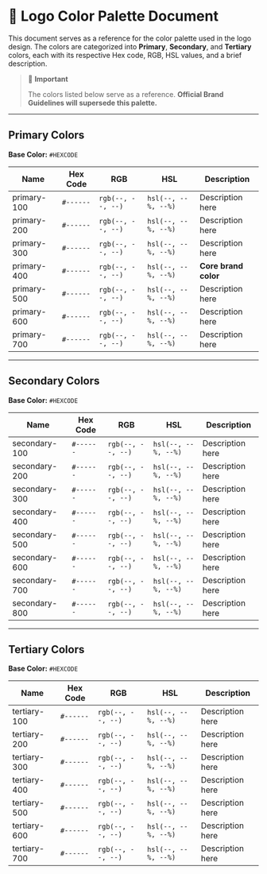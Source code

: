 # 🎨 Logo Color Palette Document

This document serves as a reference for the color palette used in the logo design. The colors are categorized into **Primary**, **Secondary**, and **Tertiary** colors, each with its respective Hex code, RGB, HSL values, and a brief description.

> 📌 **Important**
>  
> The colors listed below serve as a reference. **Official Brand Guidelines will supersede this palette.**

---

## Primary Colors  
**Base Color:** `#HEXCODE`

| Name        | Hex Code  | RGB               | HSL                 | Description          |
| ----------- | --------- | ----------------- | ------------------- | -------------------- |
| primary-100 | `#------` | `rgb(--, --, --)` | `hsl(--, --%, --%)` | Description here     |
| primary-200 | `#------` | `rgb(--, --, --)` | `hsl(--, --%, --%)` | Description here     |
| primary-300 | `#------` | `rgb(--, --, --)` | `hsl(--, --%, --%)` | Description here     |
| primary-400 | `#------` | `rgb(--, --, --)` | `hsl(--, --%, --%)` | **Core brand color** |
| primary-500 | `#------` | `rgb(--, --, --)` | `hsl(--, --%, --%)` | Description here     |
| primary-600 | `#------` | `rgb(--, --, --)` | `hsl(--, --%, --%)` | Description here     |
| primary-700 | `#------` | `rgb(--, --, --)` | `hsl(--, --%, --%)` | Description here     |

---

## Secondary Colors  
**Base Color:** `#HEXCODE`

| Name          | Hex Code  | RGB               | HSL                 | Description           |
| ------------- | --------- | ----------------- | ------------------- | --------------------- |
| secondary-100 | `#------` | `rgb(--, --, --)` | `hsl(--, --%, --%)` | Description here      |
| secondary-200 | `#------` | `rgb(--, --, --)` | `hsl(--, --%, --%)` | Description here      |
| secondary-300 | `#------` | `rgb(--, --, --)` | `hsl(--, --%, --%)` | Description here      |
| secondary-400 | `#------` | `rgb(--, --, --)` | `hsl(--, --%, --%)` | Description here      |
| secondary-500 | `#------` | `rgb(--, --, --)` | `hsl(--, --%, --%)` | Description here      |
| secondary-600 | `#------` | `rgb(--, --, --)` | `hsl(--, --%, --%)` | Description here      |
| secondary-700 | `#------` | `rgb(--, --, --)` | `hsl(--, --%, --%)` | Description here      |
| secondary-800 | `#------` | `rgb(--, --, --)` | `hsl(--, --%, --%)` | Description here  |

---

## Tertiary Colors  
**Base Color:** `#HEXCODE`

| Name         | Hex Code  | RGB               | HSL                 | Description      |
| ------------ | --------- | ----------------- | ------------------- | ---------------- |
| tertiary-100 | `#------` | `rgb(--, --, --)` | `hsl(--, --%, --%)` | Description here |
| tertiary-200 | `#------` | `rgb(--, --, --)` | `hsl(--, --%, --%)` | Description here |
| tertiary-300 | `#------` | `rgb(--, --, --)` | `hsl(--, --%, --%)` | Description here |
| tertiary-400 | `#------` | `rgb(--, --, --)` | `hsl(--, --%, --%)` | Description here |
| tertiary-500 | `#------` | `rgb(--, --, --)` | `hsl(--, --%, --%)` | Description here |
| tertiary-600 | `#------` | `rgb(--, --, --)` | `hsl(--, --%, --%)` | Description here |
| tertiary-700 | `#------` | `rgb(--, --, --)` | `hsl(--, --%, --%)` | Description here |
